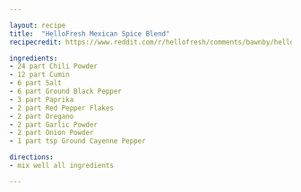```yaml
---

layout: recipe
title:  "HelloFresh Mexican Spice Blend"
recipecredit: https://www.reddit.com/r/hellofresh/comments/bawnby/hello_fresh_diy_spice_blends/

ingredients:
- 24 part Chili Powder 
- 12 part Cumin 
- 6 part Salt 
- 6 part Ground Black Pepper 
- 3 part Paprika 
- 2 part Red Pepper Flakes 
- 2 part Oregano 
- 2 part Garlic Powder 
- 2 part Onion Powder 
- 1 part tsp Ground Cayenne Pepper

directions:
- mix well all ingredients

---
```




